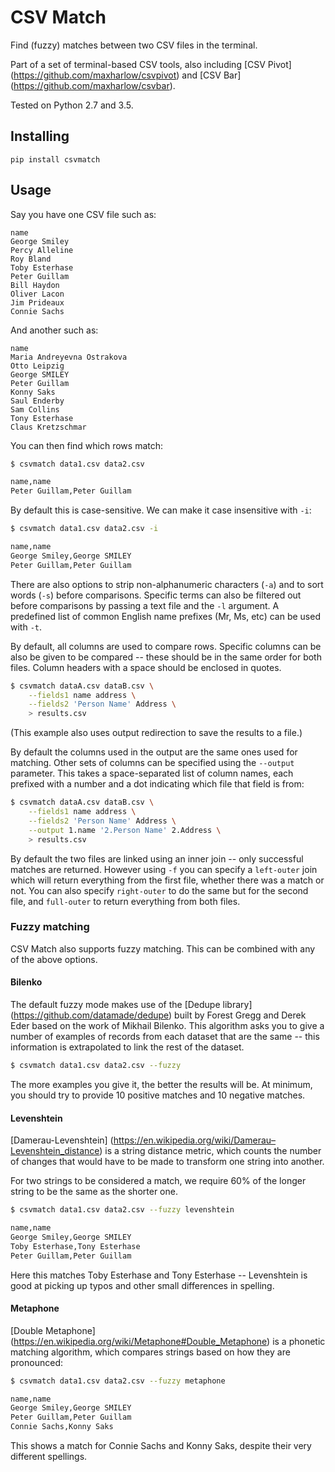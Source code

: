 CSV Match
=========

Find (fuzzy) matches between two CSV files in the terminal.

Part of a set of terminal-based CSV tools, also including [CSV Pivot] (https://github.com/maxharlow/csvpivot) and [CSV Bar] (https://github.com/maxharlow/csvbar).

Tested on Python 2.7 and 3.5.


Installing
----------

    pip install csvmatch


Usage
-----

Say you have one CSV file such as:

```
name
George Smiley
Percy Alleline
Roy Bland
Toby Esterhase
Peter Guillam
Bill Haydon
Oliver Lacon
Jim Prideaux
Connie Sachs
```

And another such as:

```
name
Maria Andreyevna Ostrakova
Otto Leipzig
George SMILEY
Peter Guillam
Konny Saks
Saul Enderby
Sam Collins
Tony Esterhase
Claus Kretzschmar
```

You can then find which rows match:

```bash
$ csvmatch data1.csv data2.csv

name,name
Peter Guillam,Peter Guillam
```

By default this is case-sensitive. We can make it case insensitive with `-i`:

```bash
$ csvmatch data1.csv data2.csv -i

name,name
George Smiley,George SMILEY
Peter Guillam,Peter Guillam
```

There are also options to strip non-alphanumeric characters (`-a`) and to sort words (`-s`) before comparisons. Specific terms can also be filtered out before comparisons by passing a text file and the `-l` argument. A predefined list of common English name prefixes (Mr, Ms, etc) can be used with `-t`.

By default, all columns are used to compare rows. Specific columns can be also be given to be compared -- these should be in the same order for both files. Column headers with a space should be enclosed in quotes.

```bash
$ csvmatch dataA.csv dataB.csv \
    --fields1 name address \
    --fields2 'Person Name' Address \
	> results.csv
```

(This example also uses output redirection to save the results to a file.)

By default the columns used in the output are the same ones used for matching. Other sets of columns can be specified using the `--output` parameter. This takes a space-separated list of column names, each prefixed with a number and a dot indicating which file that field is from:

```bash
$ csvmatch dataA.csv dataB.csv \
    --fields1 name address \
    --fields2 'Person Name' Address \
    --output 1.name '2.Person Name' 2.Address \
    > results.csv
```

By default the two files are linked using an inner join -- only successful matches are returned. However using `-f` you can specify a `left-outer` join which will return everything from the first file, whether there was a match or not. You can also specify `right-outer` to do the same but for the second file, and `full-outer` to return everything from both files.

### Fuzzy matching

CSV Match also supports fuzzy matching. This can be combined with any of the above options.

#### Bilenko

The default fuzzy mode makes use of the [Dedupe library] (https://github.com/datamade/dedupe) built by Forest Gregg and Derek Eder based on the work of Mikhail Bilenko. This algorithm asks you to give a number of examples of records from each dataset that are the same -- this information is extrapolated to link the rest of the dataset.

```bash
$ csvmatch data1.csv data2.csv --fuzzy
```

The more examples you give it, the better the results will be. At minimum, you should try to provide 10 positive matches and 10 negative matches.

#### Levenshtein

[Damerau-Levenshtein] (https://en.wikipedia.org/wiki/Damerau–Levenshtein_distance) is a string distance metric, which counts the number of changes that would have to be made to transform one string into another.

For two strings to be considered a match, we require 60% of the longer string to be the same as the shorter one.

```bash
$ csvmatch data1.csv data2.csv --fuzzy levenshtein

name,name
George Smiley,George SMILEY
Toby Esterhase,Tony Esterhase
Peter Guillam,Peter Guillam
```

Here this matches Toby Esterhase and Tony Esterhase -- Levenshtein is good at picking up typos and other small differences in spelling.

#### Metaphone

[Double Metaphone] (https://en.wikipedia.org/wiki/Metaphone#Double_Metaphone) is a phonetic matching algorithm, which compares strings based on how they are pronounced:

```bash
$ csvmatch data1.csv data2.csv --fuzzy metaphone

name,name
George Smiley,George SMILEY
Peter Guillam,Peter Guillam
Connie Sachs,Konny Saks
```

This shows a match for Connie Sachs and Konny Saks, despite their very different spellings.
